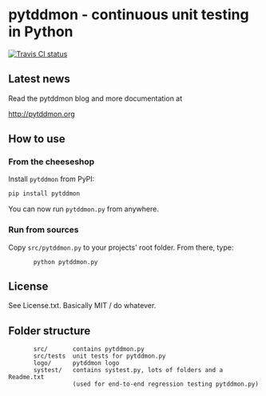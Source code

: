 pytddmon - continuous unit testing in Python
============================================
[![Travis CI status](https://api.travis-ci.org/objarni/pytddmon.png)](https://travis-ci.org/objarni/pytddmon)

Latest news
-----------
Read the pytddmon blog and more documentation at

http://pytddmon.org


How to use
---------------

### From the cheeseshop

Install `pytddmon` from PyPI:
```bash
pip install pytddmon
```

You can now run `pytddmon.py` from anywhere.

### Run from sources

Copy `src/pytddmon.py` to your projects' root folder. From there, type:

           python pytddmon.py


License
-------
See License.txt. Basically MIT / do whatever.


Folder structure
----------------
           src/       contains pytddmon.py
           src/tests  unit tests for pytddmon.py
           logo/      pytddmon logo
           systest/   contains systest.py, lots of folders and a Readme.txt
                      (used for end-to-end regression testing pytddmon.py)

